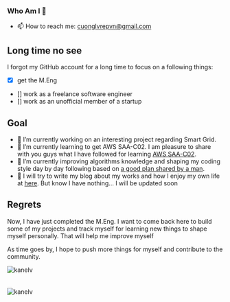 ### Who Am I 👋
- 📫 How to reach me: cuonglvrepvn@gmail.com
## Long time no see
I forgot my GitHub account for a long time to focus on a following things:
- [x] get the M.Eng
- [] work as a freelance software engineer
- [] work as an unofficial member of a startup

## Goal
- 🔭 I’m currently working on an interesting project regarding Smart Grid.
- 🌱 I’m currently learning to get AWS SAA-C02. I am pleasure to share with you guys what I have followed for learning [AWS SAA-C02](https://github.com/kanelv/AWS-SAA-C02-Course).
- 🌱 I’m currently improving algorithms knowledge and shaping my coding style day by day following based on [a good plan shared by a man](https://github.com/kanelv/coding-interview-university/tree/master).
- 🤔 I will try to write my blog about my works and how I enjoy my own life at [here](https://kanelv.github.io/). But know I have nothing... I will be updated soon
## Regrets

Now, I have just completed the M.Eng. I want to come back here to build some of my projects and track myself for learning new things to shape myself personally. That will help me improve myself

As time goes by, I hope to push more things for myself and contribute to the community.

<!--
**kanelv/kanelv** is a ✨ _special_ ✨ repository because its `README.md` (this file) appears on your GitHub profile.

Here are some ideas to get you started:

- 🔭 I’m currently working on ...
- 🌱 I’m currently learning ...
- 👯 I’m looking to collaborate on ...
- 🤔 I’m looking for help with ...
- 💬 Ask me about ...
- 📫 How to reach me: cuonglvrepvn@gmail.com
- 😄 Pronouns: ...
- ⚡ Fun fact: ...
references:
Complete list of github markdown emoji markup
https://gist.github.com/rxaviers/7360908
-->
<div><img align="center" src="https://github-readme-stats.vercel.app/api/top-langs/?username=kanelv&layout=compact&hide=html" alt="kanelv" /></div>
<br />
<br />
<div><img align="center" src="https://github-readme-stats.vercel.app/api?username=kanelv&show_icons=true" alt="kanelv" /></div>